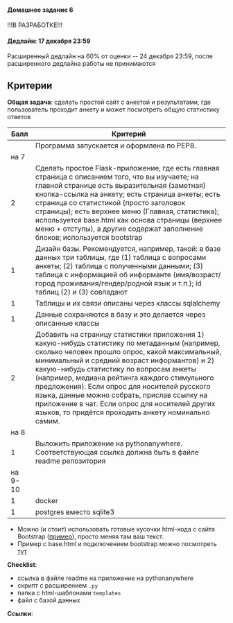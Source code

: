 #### Домашнее задание 6

!!!В РАЗРАБОТКЕ!!!

#### Дедлайн: 17 декабря 23:59

Расширенный дедлайн на 60% от оценки -- 24 декабря 23:59, после расширенного дедлайна работы не принимаются

## Критерии

**Общая задача**: сделать простой сайт с анкетой и результатами, где пользователь проходит анкету и может посмотреть общую статистику ответов

|Балл|Критерий|
|----|--------|
||Программа запускается и оформлена по PEP8.|
|на 7||
|2|Сделать простое Flask-приложение, где есть главная страница с описанием того, что вы изучаете; на главной странице есть выразительная (заметная) кнопка-ссылка на анкету; есть страница анкеты; есть страница со статистикой (просто заголовок страницы); есть верхнее меню (Главная, статистика); используется base.html как основа страницы (верхнее меню + отступы), а другие содержат заполнение блоков; используется bootstrap|
|1|Дизайн базы. Рекомендуется, например, такой: в базе данных три таблицы, где (1) таблица с вопросами анкеты; (2) таблица с полученными данными; (3) таблица с информацией об информанте (имя/возраст/город проживания/гендер/родной язык и т.п.); id таблиц (2) и (3) совпадают|
|1|Таблицы и их связи описаны через классы sqlalchemy|
|1|Данные сохраняются в базу и это делается через описанные классы|
|2|Добавить на страницу статистики приложения 1) какую-нибудь статистику по метаданным (например, сколько человек прошло опрос, какой максимальный, минимальный и средний возраст информантов) и 2) какую-нибудь статистику по вопросам анкеты (например, медиана рейтинга каждого стимульного предложения). Если опрос для носителей русского языка, данные можно собрать, прислав ссылку на приложение в чат. Если опрос для носителей других языков, то придётся проходить анкету номинально самим. |
|на 8||
|1|Выложить приложение на pythonanywhere. Соответствующая ссылка должна быть в файле readme репозитория|
|на 9-10||
|1|docker|
|1|postgres вместо sqlite3|

- Можно (и стоит) использовать готовые кусочки html-кода с сайта Bootstrap ([пример](https://getbootstrap.com/docs/4.5/components/buttons/)), просто меняя там ваш текст.
- Пример с base.html и подключением bootstrap можно посмотреть [тут](https://github.com/hse-ling-python/seminars/tree/master/flask_applications/imdb_site/templates)

**Checklist**:
- ссылка в файле readme на приложение на pythonanywhere 
- скрипт с расширением `.py`
- папка с html-шаблонами `templates`
- файл с базой данных

**Ссылки**: 
